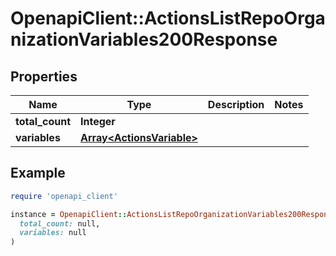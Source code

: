 # OpenapiClient::ActionsListRepoOrganizationVariables200Response

## Properties

| Name | Type | Description | Notes |
| ---- | ---- | ----------- | ----- |
| **total_count** | **Integer** |  |  |
| **variables** | [**Array&lt;ActionsVariable&gt;**](ActionsVariable.md) |  |  |

## Example

```ruby
require 'openapi_client'

instance = OpenapiClient::ActionsListRepoOrganizationVariables200Response.new(
  total_count: null,
  variables: null
)
```

